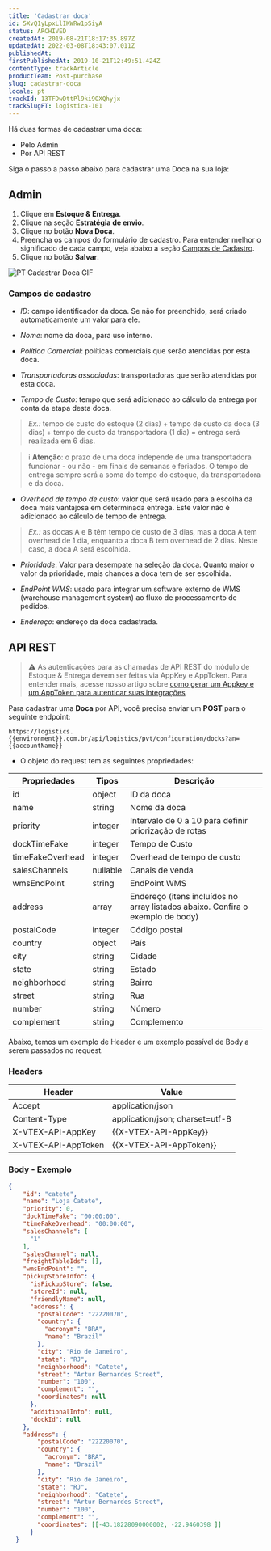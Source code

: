 ```yaml
---
title: 'Cadastrar doca'
id: 5XvQ1yLpxLlIKWRw1pSiyA
status: ARCHIVED
createdAt: 2019-08-21T18:17:35.897Z
updatedAt: 2022-03-08T18:43:07.011Z
publishedAt: 
firstPublishedAt: 2019-10-21T12:49:51.424Z
contentType: trackArticle
productTeam: Post-purchase
slug: cadastrar-doca
locale: pt
trackId: 13TFDwDttPl9ki9OXQhyjx
trackSlugPT: logistica-101
---
```


Há duas formas de cadastrar uma doca:
- Pelo Admin
- Por API REST

Siga o passo a passo abaixo para cadastrar uma Doca na sua loja:

## Admin

1.  Clique em  **Estoque & Entrega**.
2.  Clique na seção  **Estratégia de envio**.
3.  Clique no botão  **Nova Doca**.
4.  Preencha os campos do formulário de cadastro. Para entender melhor o significado de cada campo, veja abaixo a seção [Campos de Cadastro](#campos-de-cadastro).
5.  Clique no botão  **Salvar**.

![PT Cadastrar Doca GIF](https://images.ctfassets.net/alneenqid6w5/4GWA3i4x5LSitJRR2nPSF/518140a1c67b5382bcd2042148f2b05c/PT_Cadastrar_Doca.gif)

### Campos de cadastro

-   _ID_: campo identificador da doca. Se não for preenchido, será criado automaticamente um valor para ele.

-   _Nome_: nome da doca, para uso interno.

-   _Política Comercial_: políticas comerciais que serão atendidas por esta doca.

-   _Transportadoras associadas_: transportadoras que serão atendidas por esta doca.

-   _Tempo de Custo_: tempo que será adicionado ao cálculo da entrega por conta da etapa desta doca. 
>_Ex.:_  tempo de custo do estoque (2 dias) + tempo de custo da doca (3 dias) + tempo de custo da transportadora (1 dia) = entrega será realizada em 6 dias.

>ℹ️ **Atenção**: o prazo de uma doca independe de uma transportadora funcionar - ou não - em finais de semanas e feriados. O tempo de entrega sempre será a soma do tempo do estoque, da transportadora e da doca.

-   _Overhead de tempo de custo_: valor que será usado para a escolha da doca mais vantajosa em determinada entrega. Este valor não é adicionado ao cálculo de tempo de entrega.
>_Ex.:_  as docas A e B têm tempo de custo de 3 dias, mas a doca A tem overhead de 1 dia, enquanto a doca B tem overhead de 2 dias. Neste caso, a doca A será escolhida.

-  _Prioridade_: Valor para desempate na seleção da doca. Quanto maior o valor da prioridade, mais chances a doca tem de ser escolhida.

-   _EndPoint WMS_: usado para integrar um software externo de WMS (warehouse management system) ao fluxo de processamento de pedidos.

-   _Endereço_: endereço da doca cadastrada.

## API REST

>⚠️ As autenticações para as chamadas de API REST do módulo de Estoque & Entrega devem ser feitas via AppKey e AppToken. Para entender mais, acesse nosso artigo sobre [como gerar um Appkey e um AppToken para autenticar suas integrações](https://help.vtex.com/pt/tutorial/criar-appkey-e-apptoken-para-autenticar-integracoes--43tQeyQJgAKGEuCqQKAOI2)

Para cadastrar uma **Doca** por API, você precisa enviar um __POST__ para o seguinte endpoint:

`https://logistics.{{environment}}.com.br/api/logistics/pvt/configuration/docks?an={{accountName}}`

- O objeto do request tem as seguintes propriedades:

| __Propriedades__ | __Tipos__ |__Descrição__|
|------------------|-----------|-------------|
| id| object| ID da doca|
| name| string| Nome da doca|
| priority| integer| Intervalo de 0 a 10 para definir priorização de rotas|
| dockTimeFake| integer| Tempo de Custo|
| timeFakeOverhead| integer| Overhead de tempo de custo|
| salesChannels| nullable| Canais de venda|
| wmsEndPoint| string| EndPoint WMS|
| address| array| Endereço (itens incluídos no array listados abaixo. Confira o exemplo de body)|
| postalCode| integer| Código postal|
| country| object| País|
| city| string| Cidade|
| state| string| Estado|
| neighborhood| string| Bairro|
| street| string| Rua|
| number| string| Número|
| complement| string| Complemento|

Abaixo, temos um exemplo de Header e um exemplo possível de Body a serem passados no request.

### Headers 

| Header| Value |
|------------------|-----------|
| Accept |   application/json |
| Content-Type |   application/json; charset=utf-8 |
| X-VTEX-API-AppKey | {{X-VTEX-API-AppKey}} |
| X-VTEX-API-AppToken | {{X-VTEX-API-AppToken}} |

### Body - Exemplo

```json
{
    "id": "catete",
    "name": "Loja Catete",
    "priority": 0,
    "dockTimeFake": "00:00:00",
    "timeFakeOverhead": "00:00:00",
    "salesChannels": [
      "1"
    ],
    "salesChannel": null,
    "freightTableIds": [],
    "wmsEndPoint": "",
    "pickupStoreInfo": {
      "isPickupStore": false,
      "storeId": null,
      "friendlyName": null,
      "address": {
        "postalCode": "22220070",
        "country": {
          "acronym": "BRA",
          "name": "Brazil"
        },
        "city": "Rio de Janeiro",
        "state": "RJ",
        "neighborhood": "Catete",
        "street": "Artur Bernardes Street",
        "number": "100",
        "complement": "",
        "coordinates": null
      },
      "additionalInfo": null,
      "dockId": null
    },
    "address": {
        "postalCode": "22220070",
        "country": {
          "acronym": "BRA",
          "name": "Brazil"
        },
        "city": "Rio de Janeiro",
        "state": "RJ",
        "neighborhood": "Catete",
        "street": "Artur Bernardes Street",
        "number": "100",
        "complement": "",
        "coordinates": [[-43.18228090000002, -22.9460398 ]]
      }
  }
```
